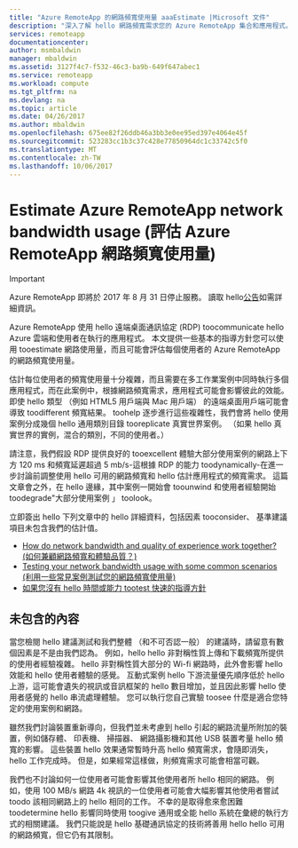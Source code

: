 ```yaml
---
title: "Azure RemoteApp 的網路頻寬使用量 aaaEstimate |Microsoft 文件"
description: "深入了解 hello 網路頻寬需求您的 Azure RemoteApp 集合和應用程式。"
services: remoteapp
documentationcenter: 
author: msmbaldwin
manager: mbaldwin
ms.assetid: 3127f4c7-f532-46c3-ba9b-649f647abec1
ms.service: remoteapp
ms.workload: compute
ms.tgt_pltfrm: na
ms.devlang: na
ms.topic: article
ms.date: 04/26/2017
ms.author: mbaldwin
ms.openlocfilehash: 675ee82f26ddb46a3bb3e0ee95ed397e4064e45f
ms.sourcegitcommit: 523283cc1b3c37c428e77850964dc1c33742c5f0
ms.translationtype: MT
ms.contentlocale: zh-TW
ms.lasthandoff: 10/06/2017
---
```

# <a name="estimate-azure-remoteapp-network-bandwidth-usage"></a>Estimate Azure RemoteApp network bandwidth usage (評估 Azure RemoteApp 網路頻寬使用量)
> [!IMPORTANT]
> Azure RemoteApp 即將於 2017 年 8 月 31 日停止服務。 讀取 hello[公告](https://go.microsoft.com/fwlink/?linkid=821148)如需詳細資訊。
> 
> 

Azure RemoteApp 使用 hello 遠端桌面通訊協定 (RDP) toocommunicate hello Azure 雲端和使用者在執行的應用程式。 本文提供一些基本的指導方針您可以使用 tooestimate 網路使用量，而且可能會評估每個使用者的 Azure RemoteApp 的網路頻寬使用量。

估計每位使用者的頻寬使用量十分複雜，而且需要在多工作業案例中同時執行多個應用程式，而在此案例中，根據網路頻寬需求，應用程式可能會影響彼此的效能。 即使 hello 類型 （例如 HTML5 用戶端與 Mac 用戶端） 的遠端桌面用戶端可能會導致 toodifferent 頻寬結果。 toohelp 逐步進行這些複雜性，我們會將 hello 使用案例分成幾個 hello 通用類別目錄 tooreplicate 真實世界案例。 （如果 hello 真實世界的實例，混合的類別，不同的使用者。）

請注意，我們假設 RDP 提供良好的 tooexcellent 體驗大部分使用案例的網路上下方 120 ms 和頻寬延遲超過 5 mb/s-這根據 RDP 的能力 toodynamically-在進一步討論前調整使用 hello 可用的網路頻寬和 hello 估計應用程式的頻寬需求。 這篇文章會之外，在 hello 邊緣，其中案例一開始會 toounwind 和使用者經驗開始 toodegrade"大部分使用案例 」 toolook。

立即簽出 hello 下列文章中的 hello 詳細資料，包括因素 tooconsider、 基準建議項目未包含我們的估計值。

* [How do network bandwidth and quality of experience work together? (如何兼顧網路頻寬和體驗品質？)](remoteapp-bandwidthexperience.md)
* [Testing your network bandwidth usage with some common scenarios (利用一些常見案例測試您的網路頻寬使用量)](remoteapp-bandwidthtests.md)
* [如果您沒有 hello 時間或能力 tootest 快速的指導方針](remoteapp-bandwidthguidelines.md)

## <a name="what-are-we-not-including"></a>未包含的內容
當您檢閱 hello 建議測試和我們整體 （和不可否認一般） 的建議時，請留意有數個因素是不是由我們認為。 例如，hello hello 非對稱性質上傳和下載頻寬所提供的使用者經驗複雜。 hello 非對稱性質大部分的 Wi-fi 網路時，此外會影響 hello 效能和 hello 使用者體驗的感覺。 互動式案例 hello 下游流量優先順序低於 hello 上游，這可能會遺失的視訊或音訊框架的 hello 數目增加，並且因此影響 hello 使用者感覺的 hello 串流處理體驗。 您可以執行您自己實驗 toosee 什麼是適合您特定的使用案例和網路。

雖然我們討論裝置重新導向，但我們並未考慮到 hello 引起的網路流量所附加的裝置，例如儲存體、 印表機、 掃描器、 網路攝影機和其他 USB 裝置考量 hello 頻寬的影響。 這些裝置 hello 效果通常暫時升高 hello 頻寬需求，會隨即消失，hello 工作完成時。 但是，如果經常這樣做，則頻寬需求可能會相當可觀。

我們也不討論如何一位使用者可能會影響其他使用者所 hello 相同的網路。 例如，使用 100 MB/s 網路 4k 視訊的一位使用者可能會大幅影響其他使用者嘗試 toodo 該相同網路上的 hello 相同的工作。 不幸的是取得愈來愈困難 toodetermine hello 影響同時使用 toogive 通用或全能 hello 系統在彙總的執行方式的相關建議。 我們只能說是 hello 基礎通訊協定的技術將善用 hello hello 可用的網路頻寬，但它仍有其限制。

